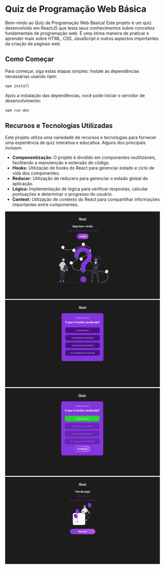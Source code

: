 # Quiz de Programação Web Básica

Bem-vindo ao Quiz de Programação Web Básica! Este projeto é um quiz desenvolvido em ReactJS que testa seus conhecimentos sobre conceitos fundamentais de programação web. É uma ótima maneira de praticar e aprender mais sobre HTML, CSS, JavaScript e outros aspectos importantes da criação de páginas web.

## Como Começar

Para começar, siga estas etapas simples:
Instale as dependências necessárias usando npm:
```bash
npm install
```
Após a instalação das dependências, você pode iniciar o servidor de desenvolvimento:
```bash
npm run dev
```
## Recursos e Tecnologias Utilizadas

Este projeto utiliza uma variedade de recursos e tecnologias para fornecer uma experiência de quiz interativa e educativa. Alguns dos principais incluem:

- **Componentização:** O projeto é dividido em componentes reutilizáveis, facilitando a manutenção e extensão do código.
- **Hooks:** Utilização de hooks do React para gerenciar estado e ciclo de vida dos componentes.
- **Reducer:** Utilização de reducers para gerenciar o estado global da aplicação.
- **Lógica:** Implementação de lógica para verificar respostas, calcular pontuações e determinar o progresso do usuário.
- **Context:** Utilização de contexto do React para compartilhar informações importantes entre componentes.
  
![Logo do Projeto](ProjectImg/1.png)
![Logo do Projeto](ProjectImg/2.png)
![Logo do Projeto](ProjectImg/3.png)
![Logo do Projeto](ProjectImg/4.png)

